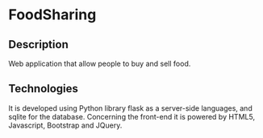 # FoodSharing

## Description
Web application that allow people to buy and sell food.

## Technologies

It is developed using Python library flask as a 
server-side languages, and sqlite for the database.
Concerning the front-end it is powered by HTML5,
Javascript, Bootstrap and JQuery.


